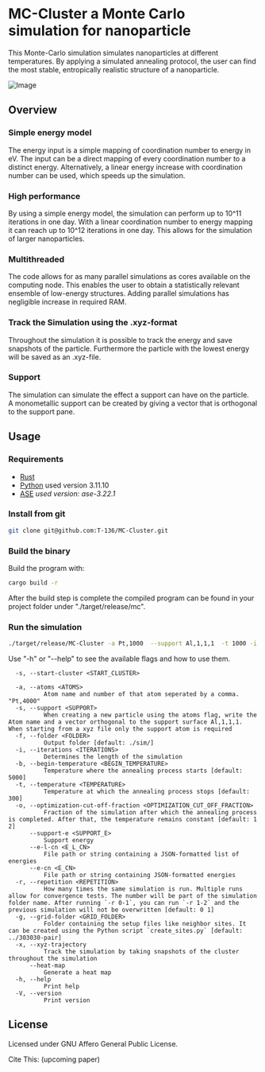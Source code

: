 <!-- --- -->
<!-- geometry: top=2.5cm, bottom=2.5cm, left=2.5cm, right=2.5cm -->
<!-- --- -->

# MC-Cluster a Monte Carlo simulation for nanoparticle

This Monte-Carlo simulation simulates nanoparticles at different temperatures. 
By applying a simulated annealing protocol, the user can find the most stable, entropically realistic structure of a nanoparticle.

![Image](https://github.com/user-attachments/assets/1aaf0711-65a0-447b-8a4c-2bdc36ef0774)
<!-- ![Image pdf](../particle_supp.png "particle with support") -->

## Overview 

### Simple energy model
The energy input is a simple mapping of coordination number to energy in eV. The input can be a direct mapping of every coordination number to a distinct energy. Alternatively, a linear energy increase with coordination number can be used, which speeds up the simulation.

### High performance
By using a simple energy model, the simulation can perform up to 10^11 iterations in one day. With a linear coordination number to energy mapping it can reach up to 10^12 iterations in one day. This allows for the simulation of larger nanoparticles. 

### Multithreaded
The code allows for as many parallel simulations as cores available on the computing node. This enables the user to obtain a statistically relevant ensemble of low-energy structures. Adding parallel simulations has negligible increase in required RAM.

### Track the Simulation using the .xyz-format
Throughout the simulation it is possible to track the energy and save snapshots of the particle.
Furthermore the particle with the lowest energy will be saved as an .xyz-file.

### Support
The simulation can simulate the effect a support can have on the particle.  
A monometallic support can be created by giving a vector that is orthogonal to the support pane.


## Usage

### Requirements

- [Rust](https://www.rust-lang.org/tools/install)
- [Python](https://www.python.org/) used version 3.11.10
- [ASE](https://wiki.fysik.dtu.dk/ase/) *used version: ase-3.22.1*

### Install from git 
```bash
git clone git@github.com:T-136/MC-Cluster.git
```
### Build the binary

Build the program with:
```bash
cargo build -r
```
After the build step is complete the compiled program can be found in your project folder under "./target/release/mc".

### Run the simulation

```bash
./target/release/MC-Cluster -a Pt,1000  --support Al,1,1,1  -t 1000 -i 1e7 -r 0-1  --e-cn ./example_data/cn_input_example.json -o 9/10 -g ./example_data/303030-grid --support-e 0 --xyz-trajectory
```

Use "-h" or "--help" to see the available flags and how to use them. 
```
  -s, --start-cluster <START_CLUSTER>

  -a, --atoms <ATOMS>
          Atom name and number of that atom seperated by a comma. "Pt,4000"
  -s, --support <SUPPORT>
          When creating a new particle using the atoms flag, write the Atom name and a vector orthogonal to the support surface Al,1,1,1. When starting from a xyz file only the support atom is required
  -f, --folder <FOLDER>
          Output folder [default: ./sim/]
  -i, --iterations <ITERATIONS>
          Determines the length of the simulation
  -b, --begin-temperature <BEGIN_TEMPERATURE>
          Temperature where the annealing process starts [default: 5000]
  -t, --temperature <TEMPERATURE>
          Temperature at which the annealing process stops [default: 300]
  -o, --optimization-cut-off-fraction <OPTIMIZATION_CUT_OFF_FRACTION>
          Fraction of the simulation after which the annealing process is completed. After that, the temperature remains constant [default: 1 2]
      --support-e <SUPPORT_E>
          Support energy
      --e-l-cn <E_L_CN>
          File path or string containing a JSON-formatted list of energies
      --e-cn <E_CN>
          File path or string containing JSON-formatted energies
  -r, --repetition <REPETITION>
          How many times the same simulation is run. Multiple runs allow for convergence tests. The number will be part of the simulation folder name. After running `-r 0-1`, you can run `-r 1-2` and the previous simulation will not be overwritten [default: 0 1]
  -g, --grid-folder <GRID_FOLDER>
          Folder containing the setup files like neighbor sites. It can be created using the Python script `create_sites.py` [default: ../303030-pair]
  -x, --xyz-trajectory
          Track the simulation by taking snapshots of the cluster throughout the simulation
      --heat-map
          Generate a heat map
  -h, --help
          Print help
  -V, --version
          Print version
```

## License

Licensed under GNU Affero General Public License. 

Cite This: (upcoming paper)


